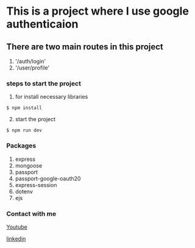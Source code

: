 # This is a project where I use google authenticaion

## There are two main routes in this project

1. '/auth/login'
2. '/user/profile'

### steps to start the project

1. for install necessary libraries

```console
$ npm install
```

2. start the project

```console
$ npm run dev
```

### Packages

1. express
2. mongoose
3. passport
4. passport-google-oauth20
5. express-session
6. dotenv
7. ejs

### Contact with me

[Youtube](https://www.youtube.com/channel/UCvl9TICrjMF5yu0xqimOJVA)

[linkedin](https://www.linkedin.com/in/pure-paradise-0b79412a1/)
